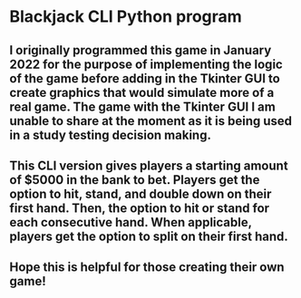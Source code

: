 # Blackjack CLI Python program
I originally programmed this game in January 2022 for the purpose of implementing the logic of the game before adding in the Tkinter GUI to create graphics that would simulate more of a real game. The game with the Tkinter GUI I am unable to share at the moment as it is being used in a study testing decision making.
--
This CLI version gives players a starting amount of $5000 in the bank to bet. Players get the option to hit, stand, and double down on their first hand. Then, the option to hit or stand for each consecutive hand. When applicable, players get the option to split on their first hand. 
--
Hope this is helpful for those creating their own game!
--
